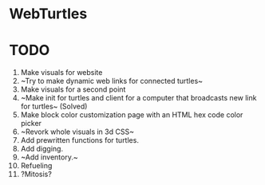 # WebTurtles

# TODO
1. Make visuals for website
2. ~Try to make dynamic web links for connected turtles~
3. Make visuals for a second point
4. ~Make init for turtles and client for a computer that broadcasts new link for turtles~ (Solved)
5. Make block color customization page with an HTML hex code color picker
6. ~Revork whole visuals in 3d CSS~
7. Add prewritten functions for turtles.
8. Add digging.
9. ~Add inventory.~
10. Refueling
11. ?Mitosis?
